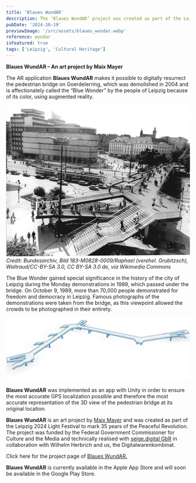 ```yaml
---
title: 'Blaues WundAR'
description: The ‘Blaues WundAR’ project was created as part of the Leipzig Light Festival 2024 as an art project by Maix Mayer and allows the resurrection of the pedestrian bridge on Goerdelerring in Leipzig, known as the ‘Blue Wonder’.
pubDate: '2024-10-19'
previewImage: '/src/assets/blaues_wundar.webp'
reference: wundar
isFeatured: true
tags: ['Leipzig', 'Cultural Heritage']
---
```


**Blaues WundAR – An art project by Maix Mayer**

The AR application **Blaues WundAR** makes it possible to digitally resurrect the pedestrian bridge on Goerdelerring, which was demolished in 2004 and is affectionately called the “Blue Wonder” by the people of Leipzig because of its color, using augmented reality.

![Blaues WundAR](../../../assets/blaues_wundar1.webp)
_Credit: Bundesarchiv, Bild 183-M0828-0009/Raphael (verehel. Grubitzsch), Waltraud/CC-BY-SA 3.0, CC BY-SA 3.0 de, via Wikimedia Commons_

The Blue Wonder gained special significance in the history of the city of Leipzig during the Monday demonstrations in 1989, which passed under the bridge. On October 9, 1989, more than 70,000 people demonstrated for freedom and democracy in Leipzig. Famous photographs of the demonstrations were taken from the bridge, as this viewpoint allowed the crowds to be photographed in their entirety.

![Blaues WundAR](../../../assets/blaues_wundar2.webp)

**Blaues WundAR** was implemented as an app with Unity in order to ensure the most accurate GPS localization possible and therefore the most accurate representation of the 3D view of the pedestrian bridge at its original location.

**Blaues WundAR** is an art project by [Maix Mayer](https://maixmayer.studio/) and was created as part of the Leipzig 2024 Light Festival to mark 35 years of the Peaceful Revolution. The project was funded by the Federal Government Commissioner for Culture and the Media and technically realised with [seige.digital GbR](https://seige.digital/) in collaboration with Wilhelm Herbrich and us, the Digitalwarenkombinat.

Click here for the project page of [Blaues WundAR.](https://blaueswunder.maixmayer.studio/)

**Blaues WundAR** is currently available in the Apple App Store and will soon be available in the Google Play Store.
